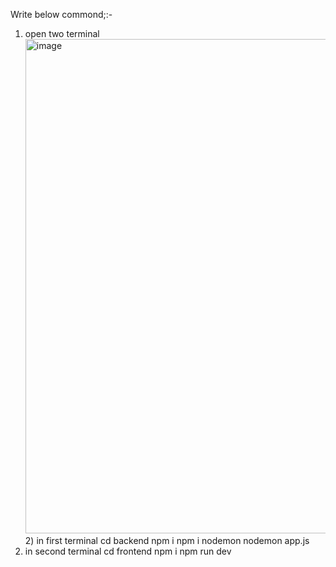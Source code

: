 Write below commond;:-
1) open two terminal
   <img width="791" alt="image" src="https://github.com/user-attachments/assets/07a1ea7d-2d79-44c5-b22b-f0fd6d8574d4">
   2) in first terminal 
      cd backend
      npm i
       npm i nodemon
      nodemon app.js
3) in second terminal
  cd frontend
npm i
npm run dev
